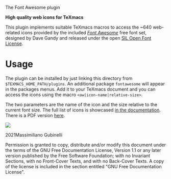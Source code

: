 The Font Awesome plugin

**High quality web icons for TeXmacs**

This plugin implements suitable TeXmacs macros to access the ~640 web-related 
icons provided by the included [*Font Awesome*](http://www.fontawesome.io) free 
font set, designed by Dave Gandy and released under the open [SIL Open Font 
License](http://scripts.sil.org/OFL).

# Usage

The plugin can be installed by just linking this directory from 
`$TEXMACS_HOME_PATH/plugins`. An additional package `fontawesome` will appear 
in the packages menus. Add it to your TeXmacs document and you can access the 
icons using the macro `<aw|icon-name|relative-size>`.

The two parameters are the name of the icon and the size relative to the 
current font size. The full list of icons is showcased [in the 
documentation](fontawesome.en.tm). There is a PDF version 
[here](./docs/fontawesome.pdf).

![](screenshot.png)

2021Massimiliano Gubinelli

Permission is granted to copy, distribute and/or modify this document
under the terms of the GNU Free Documentation License, Version 1.1 or
any later version published by the Free Software Foundation; with no
Invariant Sections, with no Front-Cover Texts, and with no Back-Cover
Texts. A copy of the license is included in the section entitled "GNU
Free Documentation License".
